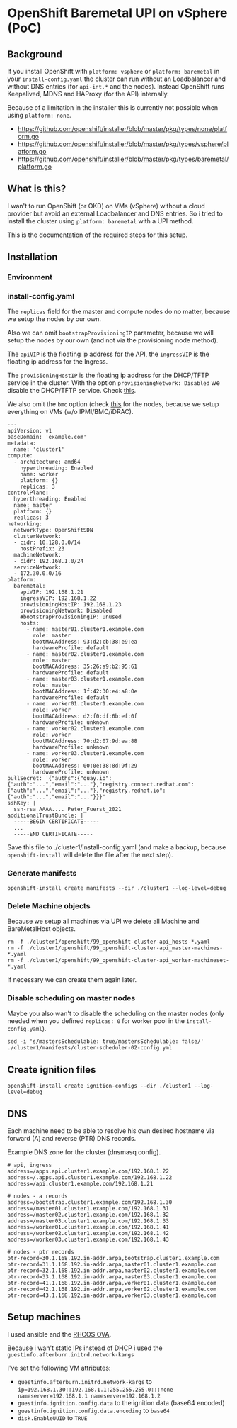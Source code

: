# OpenShift Baremetal UPI on vSphere (PoC)

## Background

If you install OpenShift with `platform: vsphere` or `platform: baremetal` in your `install-config.yaml` the cluster can run without an Loadbalancer and without DNS entries (for `api-int.*` and the nodes). Instead OpenShift runs Keepalived, MDNS and HAProxy (for the API) internally.

Because of a limitation in the installer this is currently not possible when using `platform: none`.

 - https://github.com/openshift/installer/blob/master/pkg/types/none/platform.go
 - https://github.com/openshift/installer/blob/master/pkg/types/vsphere/platform.go
 - https://github.com/openshift/installer/blob/master/pkg/types/baremetal/platform.go

## What is this?

I wan't to run OpenShift (or OKD) on VMs (vSphere) without a cloud provider but avoid an external Loadbalancer and DNS entries. So i tried to install the cluster using `platform: baremetal` with a UPI method.

This is the documentation of the required steps for this setup.

## Installation

### Environment

### install-config.yaml

The `replicas` field for the master and compute nodes do no matter, because we setup the nodes by our own.

Also we can omit `bootstrapProvisioningIP` parameter, because we will setup the nodes by our own (and not via the provisioning node method). 

The `apiVIP` is the floating ip address for the API, the `ingressVIP` is the floating ip address for the Ingress.

The `provisioningHostIP` is the floating ip address for the DHCP/TFTP service in the cluster. With the option `provisioningNetwork: Disabled` we disable the DHCP/TFTP service. Check [this](https://github.com/openshift/installer/blob/master/pkg/types/baremetal/platform.go#L54).

We also omit the `bmc` option (check [this](https://docs.openshift.com/container-platform/4.6/installing/installing_bare_metal_ipi/ipi-install-installation-workflow.html#ipi-install-bmc-addressing_ipi-install-configuration-files) for the nodes, because we setup everything on VMs (w/o IPMI/BMC/iDRAC).

```
---
apiVersion: v1
baseDomain: 'example.com'
metadata:
  name: 'cluster1'
compute:
  - architecture: amd64
    hyperthreading: Enabled
    name: worker
    platform: {}
    replicas: 3
controlPlane:
  hyperthreading: Enabled
  name: master
  platform: {}
  replicas: 3
networking:
  networkType: OpenShiftSDN
  clusterNetwork:
  - cidr: 10.128.0.0/14
    hostPrefix: 23
  machineNetwork:
  - cidr: 192.168.1.0/24
  serviceNetwork:
  - 172.30.0.0/16
platform:
  baremetal:
    apiVIP: 192.168.1.21
    ingressVIP: 192.168.1.22
    provisioningHostIP: 192.168.1.23
    provisioningNetwork: Disabled
    #bootstrapProvisioningIP: unused
    hosts:
      - name: master01.cluster1.example.com
        role: master
        bootMACAddress: 93:d2:cb:38:e9:ea
        hardwareProfile: default
      - name: master02.cluster1.example.com
        role: master
        bootMACAddress: 35:26:a9:b2:95:61
        hardwareProfile: default
      - name: master03.cluster1.example.com
        role: master
        bootMACAddress: 1f:42:30:e4:a8:0e
        hardwareProfile: default
      - name: worker01.cluster1.example.com
        role: worker
        bootMACAddress: d2:f0:df:6b:ef:0f
        hardwareProfile: unknown
      - name: worker02.cluster1.example.com
        role: worker
        bootMACAddress: 70:d2:07:9d:ea:88
        hardwareProfile: unknown
      - name: worker03.cluster1.example.com
        role: worker
        bootMACAddress: 00:0e:38:8d:9f:29
        hardwareProfile: unknown
pullSecret: '{"auths":{"quay.io":{"auth":"...","email":"..."},"registry.connect.redhat.com":{"auth":"...","email":"..."},"registry.redhat.io":{"auth":"...","email":"..."}}}'
sshKey: |
  ssh-rsa AAAA.... Peter_Fuerst_2021
additionalTrustBundle: |
  -----BEGIN CERTIFICATE-----
  ...
  -----END CERTIFICATE-----
```

Save this file to ./cluster1/install-config.yaml (and make a backup, because `openshift-install` will delete the file after the next step).

### Generate manifests

```
openshift-install create manifests --dir ./cluster1 --log-level=debug
```

### Delete Machine objects

Because we setup all machines via UPI we delete all Machine and BareMetalHost objects.

```
rm -f ./cluster1/openshift/99_openshift-cluster-api_hosts-*.yaml
rm -f ./cluster1/openshift/99_openshift-cluster-api_master-machines-*.yaml
rm -f ./cluster1/openshift/99_openshift-cluster-api_worker-machineset-*.yaml
```

If necessary we can create them again later.

### Disable scheduling on master nodes

Maybe you also wan't to disable the scheduling on the master nodes (only needed when you defined `replicas: 0` for worker pool in the `install-config.yaml`).

```
sed -i 's/mastersSchedulable: true/mastersSchedulable: false/'  ./cluster1/manifests/cluster-scheduler-02-config.yml
```

## Create ignition files

```
openshift-install create ignition-configs --dir ./cluster1 --log-level=debug
```

## DNS

Each machine need to be able to resolve his own desired hostname via forward (A) and reverse (PTR) DNS records.

Example DNS zone for the cluster (dnsmasq config).

```
# api, ingress
address=/apps.api.cluster1.example.com/192.168.1.22
address=/.apps.api.cluster1.example.com/192.168.1.22
address=/api.cluster1.example.com/192.168.1.21

# nodes - a records
address=/bootstrap.cluster1.example.com/192.168.1.30
address=/master01.cluster1.example.com/192.168.1.31
address=/master02.cluster1.example.com/192.168.1.32
address=/master03.cluster1.example.com/192.168.1.33
address=/worker01.cluster1.example.com/192.168.1.41
address=/worker02.cluster1.example.com/192.168.1.42
address=/worker03.cluster1.example.com/192.168.1.43

# nodes - ptr records
ptr-record=30.1.168.192.in-addr.arpa,bootstrap.cluster1.example.com
ptr-record=31.1.168.192.in-addr.arpa,master01.cluster1.example.com
ptr-record=32.1.168.192.in-addr.arpa,master02.cluster1.example.com
ptr-record=33.1.168.192.in-addr.arpa,master03.cluster1.example.com
ptr-record=41.1.168.192.in-addr.arpa,worker01.cluster1.example.com
ptr-record=42.1.168.192.in-addr.arpa,worker02.cluster1.example.com
ptr-record=43.1.168.192.in-addr.arpa,worker03.cluster1.example.com
```

## Setup machines

I used ansible and the [RHCOS OVA](https://mirror.openshift.com/pub/openshift-v4/x86_64/dependencies/rhcos/4.6/4.6.8/rhcos-vmware.x86_64.ova).

Because i wan't static IPs instead of DHCP i used the `guestinfo.afterburn.initrd.network-kargs` 

I've set the following VM attributes:

  - `guestinfo.afterburn.initrd.network-kargs` to `ip=192.168.1.30::192.168.1.1:255.255.255.0:::none nameserver=192.168.1.1 nameserver=192.168.1.2`
 - `guestinfo.ignition.config.data` to the ignition data (base64 encoded)
 - `guestinfo.ignition.config.data.encoding` to `base64`
 - `disk.EnableUUID` to `TRUE`

